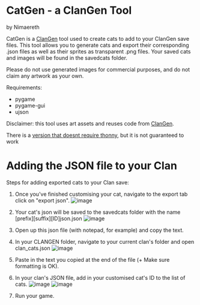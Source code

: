 # CatGen - a ClanGen Tool
by Nimaereth

CatGen is a [ClanGen](https://github.com/Thlumyn/clangen) tool used to create cats to add to your ClanGen save files.
This tool allows you to generate cats and export their corresponding .json files as well as their sprites as transparent .png files.
Your saved cats and images will be found in the savedcats folder. 


Please do not use generated images for commercial purposes, and do not claim any artwork as your own.

Requirements:
- pygame
- pygame-gui
- ujson

Disclaimer: this tool uses art assets and reuses code from [ClanGen](https://github.com/Thlumyn/clangen).


There is a [version that doesnt require thonny](https://nightly.link/nimaereth/catgen/workflows/build/master), but it is not guaranteed to work



# Adding the JSON file to your Clan
Steps for adding exported cats to your Clan save:
1. Once you've finished customising your cat, navigate to the export tab click on "export json".
![image](https://user-images.githubusercontent.com/127260133/223848788-9b0ec56b-46a1-479f-8ab7-3704f1d4e24f.png)

2. Your cat's json will be saved to the savedcats folder with the name [prefix][suffix][ID]json.json
![image](https://user-images.githubusercontent.com/127260133/223848969-420a784d-5323-4c71-b91d-325c13e71caa.png)

3. Open up this json file (with notepad, for example) and copy the text.

4. In your CLANGEN folder, navigate to your current clan's folder and open clan_cats.json
![image](https://user-images.githubusercontent.com/127260133/223849160-18ab7166-7296-40bd-a1fb-5bd0733d9b89.png)

5. Paste in the text you copied at the end of the file (+ Make sure formatting is OK).

6. In your clan's JSON file, add in your customised cat's ID to the list of cats.
![image](https://user-images.githubusercontent.com/127260133/223849396-fa2b8d90-32ae-48fd-8a14-c166ebecfad3.png)
![image](https://user-images.githubusercontent.com/127260133/223849432-cb0c749a-de09-477a-bfba-962a7f1738a0.png)

7. Run your game.
